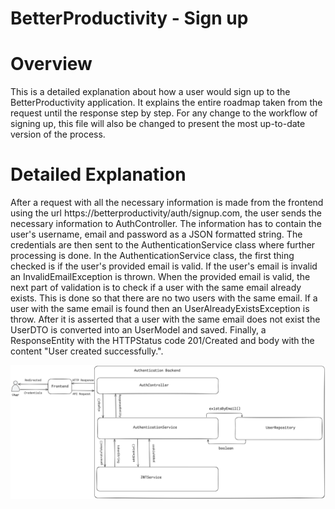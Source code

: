 # BetterProductivity - Sign up

# Overview

This is a detailed explanation about how a user would sign up to the BetterProductivity application. It explains the entire
roadmap taken from the request until the response step by step. For any change to the workflow of signing up, this file
will also be changed to present the most up-to-date version of the process.

# Detailed Explanation

After a request with all the necessary information is made from the frontend using the url
https://betterproductivity/auth/signup.com, the user sends the necessary information to AuthController. The information has to
contain the user's username, email and password as a JSON formatted string. The credentials are then sent to the AuthenticationService
class where further processing is done. In the AuthenticationService class, the first thing checked is if the user's provided
email is valid. If the user's email is invalid an InvalidEmailException is thrown. When the provided email is valid,
the next part of validation is to check if a user with the same email already exists. This is done so that there are no two
users with the same email. If a user with the same email is found then an UserAlreadyExistsException is throw. After it
is asserted that a user with the same email does not exist the UserDTO is converted into an UserModel and saved. Finally,
a ResponseEntity with the HTTPStatus code 201/Created and body with the content "User created successfully.".

<picture>
<source media="(prefers-color-scheme: dark)" srcset="../Images/SignUpDark.png">
<source media="(prefers-color-scheme: light)" srcset="../Images/SignUpLight.png">
<img alt="Sing-up Explanation" src="../Images/SignUpLight.png">
</picture>